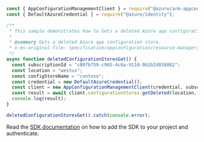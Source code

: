 ```javascript
const { AppConfigurationManagementClient } = require("@azure/arm-appconfiguration");
const { DefaultAzureCredential } = require("@azure/identity");

/**
 * This sample demonstrates how to Gets a deleted Azure app configuration store.
 *
 * @summary Gets a deleted Azure app configuration store.
 * x-ms-original-file: specification/appconfiguration/resource-manager/Microsoft.AppConfiguration/stable/2022-05-01/examples/DeletedConfigurationStoresGet.json
 */
async function deletedConfigurationStoresGet() {
  const subscriptionId = "c80fb759-c965-4c6a-9110-9b2b2d038882";
  const location = "westus";
  const configStoreName = "contoso";
  const credential = new DefaultAzureCredential();
  const client = new AppConfigurationManagementClient(credential, subscriptionId);
  const result = await client.configurationStores.getDeleted(location, configStoreName);
  console.log(result);
}

deletedConfigurationStoresGet().catch(console.error);
```

Read the [SDK documentation](https://github.com/Azure/azure-sdk-for-js/blob/%40azure%2Farm-appconfiguration_3.0.0/sdk/appconfiguration/arm-appconfiguration/README.md) on how to add the SDK to your project and authenticate.
